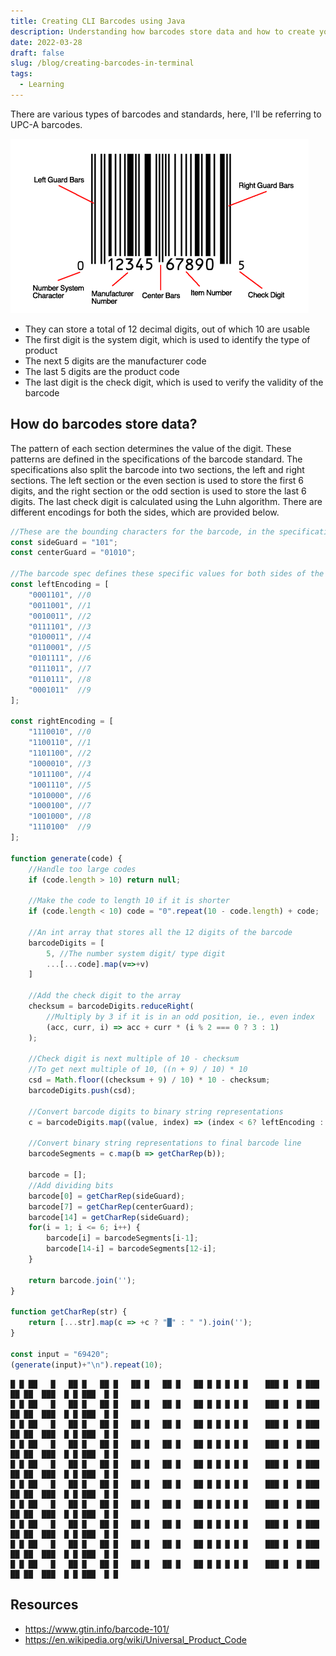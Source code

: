 ```yaml
---
title: Creating CLI Barcodes using Java
description: Understanding how barcodes store data and how to create your own
date: 2022-03-28
draft: false
slug: /blog/creating-barcodes-in-terminal
tags:
  - Learning
---
```


There are various types of barcodes and standards, here, I'll be referring to UPC-A barcodes.

![UPCdiagram](./UPCdiag.png)

- They can store a total of 12 decimal digits, out of which 10 are usable
- The first digit is the system digit, which is used to identify the type of product
- The next 5 digits are the manufacturer code
- The last 5 digits are the product code
- The last digit is the check digit, which is used to verify the validity of the barcode

## How do barcodes store data?

The pattern of each section determines the value of the digit.
These patterns are defined in the specifications of the barcode standard.
The specifications also split the barcode into two sections, the left and right sections.
The left section or the even section is used to store the first 6 digits, and the right section or the odd section is used to store the last 6 digits.
The last check digit is calculated using the Luhn algorithm.
There are different encodings for both the sides, which are provided below.

```js:title=barcode.js
//These are the bounding characters for the barcode, in the specifications
const sideGuard = "101";
const centerGuard = "01010";

//The barcode spec defines these specific values for both sides of the barcode
const leftEncoding = [
    "0001101", //0
    "0011001", //1
    "0010011", //2
    "0111101", //3
    "0100011", //4
    "0110001", //5
    "0101111", //6
    "0111011", //7
    "0110111", //8
    "0001011"  //9
];

const rightEncoding = [
    "1110010", //0
    "1100110", //1
    "1101100", //2
    "1000010", //3
    "1011100", //4
    "1001110", //5
    "1010000", //6
    "1000100", //7
    "1001000", //8
    "1110100"  //9
];

function generate(code) {
    //Handle too large codes
    if (code.length > 10) return null;

    //Make the code to length 10 if it is shorter
    if (code.length < 10) code = "0".repeat(10 - code.length) + code;

    //An int array that stores all the 12 digits of the barcode
    barcodeDigits = [
        5, //The number system digit/ type digit
        ...[...code].map(v=>+v)
    ]

    //Add the check digit to the array
    checksum = barcodeDigits.reduceRight(
        //Multiply by 3 if it is in an odd position, ie., even index
        (acc, curr, i) => acc + curr * (i % 2 === 0 ? 3 : 1)
    );

    //Check digit is next multiple of 10 - checksum
    //To get next multiple of 10, ((n + 9) / 10) * 10
    csd = Math.floor((checksum + 9) / 10) * 10 - checksum;
    barcodeDigits.push(csd);

    //Convert barcode digits to binary string representations
    c = barcodeDigits.map((value, index) => (index < 6? leftEncoding : rightEncoding)[value])

    //Convert binary string representations to final barcode line
    barcodeSegments = c.map(b => getCharRep(b));

    barcode = [];
    //Add dividing bits
    barcode[0] = getCharRep(sideGuard);
    barcode[7] = getCharRep(centerGuard);
    barcode[14] = getCharRep(sideGuard);
    for(i = 1; i <= 6; i++) {
        barcode[i] = barcodeSegments[i-1];
        barcode[14-i] = barcodeSegments[12-i];
    }

    return barcode.join('');
}

function getCharRep(str) {
    return [...str].map(c => +c ? "█" : " ").join('');
}

const input = "69420";
(generate(input)+"\n").repeat(10);
```

```txt:title=output
█ █ ██   █   ██ █   ██ █   ██ █   ██ █   ██ █ █ █ █ █    ███ █  █ ███  ██ ██  ███  █ █ ███  █ █
█ █ ██   █   ██ █   ██ █   ██ █   ██ █   ██ █ █ █ █ █    ███ █  █ ███  ██ ██  ███  █ █ ███  █ █
█ █ ██   █   ██ █   ██ █   ██ █   ██ █   ██ █ █ █ █ █    ███ █  █ ███  ██ ██  ███  █ █ ███  █ █
█ █ ██   █   ██ █   ██ █   ██ █   ██ █   ██ █ █ █ █ █    ███ █  █ ███  ██ ██  ███  █ █ ███  █ █
█ █ ██   █   ██ █   ██ █   ██ █   ██ █   ██ █ █ █ █ █    ███ █  █ ███  ██ ██  ███  █ █ ███  █ █
█ █ ██   █   ██ █   ██ █   ██ █   ██ █   ██ █ █ █ █ █    ███ █  █ ███  ██ ██  ███  █ █ ███  █ █
█ █ ██   █   ██ █   ██ █   ██ █   ██ █   ██ █ █ █ █ █    ███ █  █ ███  ██ ██  ███  █ █ ███  █ █
█ █ ██   █   ██ █   ██ █   ██ █   ██ █   ██ █ █ █ █ █    ███ █  █ ███  ██ ██  ███  █ █ ███  █ █
█ █ ██   █   ██ █   ██ █   ██ █   ██ █   ██ █ █ █ █ █    ███ █  █ ███  ██ ██  ███  █ █ ███  █ █
█ █ ██   █   ██ █   ██ █   ██ █   ██ █   ██ █ █ █ █ █    ███ █  █ ███  ██ ██  ███  █ █ ███  █ █
```

## Resources

- <https://www.gtin.info/barcode-101/>
- <https://en.wikipedia.org/wiki/Universal_Product_Code>
